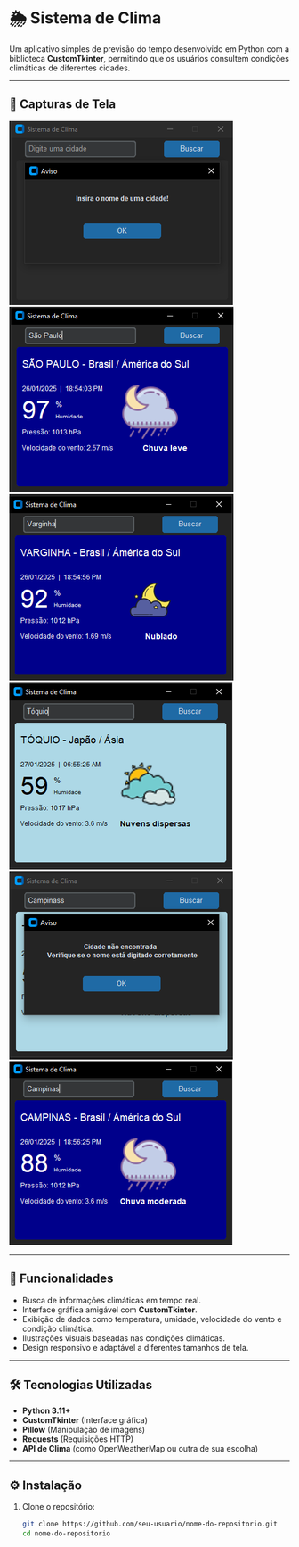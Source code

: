 # 🌦️ Sistema de Clima

Um aplicativo simples de previsão do tempo desenvolvido em Python com a biblioteca **CustomTkinter**, permitindo que os usuários consultem condições climáticas de diferentes cidades.

---

## 📸 Capturas de Tela

<img src="https://github.com/MatheusOliveira272/projectWeather/blob/master/readme/images/img1.png" alt="Tela inicial" style="max-width: 100%;">
<img src="https://github.com/MatheusOliveira272/projectWeather/blob/master/readme/images/img2.png" alt="Tela inicial" style="max-width: 100%;">
<img src="https://github.com/MatheusOliveira272/projectWeather/blob/master/readme/images/img3.png" alt="Tela inicial" style="max-width: 100%;">
<img src="https://github.com/MatheusOliveira272/projectWeather/blob/master/readme/images/img4.png" alt="Tela inicial" style="max-width: 100%;">
<img src="https://github.com/MatheusOliveira272/projectWeather/blob/master/readme/images/img5.png" alt="Tela inicial" style="max-width: 100%;">
<img src="https://github.com/MatheusOliveira272/projectWeather/blob/master/readme/images/img6.png" alt="Tela inicial" style="max-width: 100%;">

---

## 🚀 Funcionalidades

- Busca de informações climáticas em tempo real.
- Interface gráfica amigável com **CustomTkinter**.
- Exibição de dados como temperatura, umidade, velocidade do vento e condição climática.
- Ilustrações visuais baseadas nas condições climáticas.
- Design responsivo e adaptável a diferentes tamanhos de tela.

---

## 🛠️ Tecnologias Utilizadas

- **Python 3.11+**
- **CustomTkinter** (Interface gráfica)
- **Pillow** (Manipulação de imagens)
- **Requests** (Requisições HTTP)
- **API de Clima** (como OpenWeatherMap ou outra de sua escolha)

---

## ⚙️ Instalação

1. Clone o repositório:

   ```bash
   git clone https://github.com/seu-usuario/nome-do-repositorio.git
   cd nome-do-repositorio
